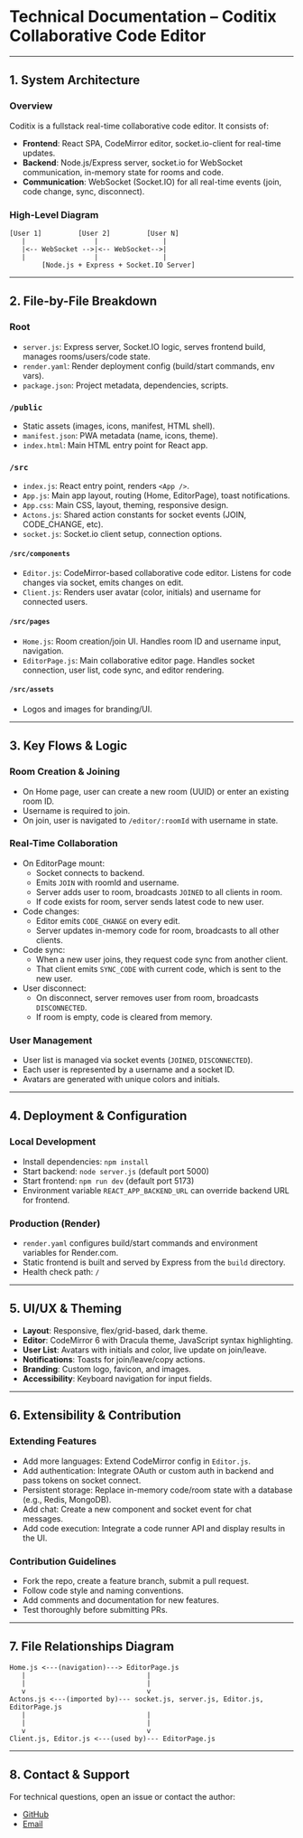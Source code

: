 # Technical Documentation – Coditix Collaborative Code Editor

---

## 1. System Architecture

### Overview
Coditix is a fullstack real-time collaborative code editor. It consists of:
- **Frontend**: React SPA, CodeMirror editor, socket.io-client for real-time updates.
- **Backend**: Node.js/Express server, socket.io for WebSocket communication, in-memory state for rooms and code.
- **Communication**: WebSocket (Socket.IO) for all real-time events (join, code change, sync, disconnect).

### High-Level Diagram
```
[User 1]         [User 2]         [User N]
   |                 |                |
   |<-- WebSocket -->|<-- WebSocket-->|
   |                 |                |
        [Node.js + Express + Socket.IO Server]
```

---

## 2. File-by-File Breakdown

### Root
- `server.js`: Express server, Socket.IO logic, serves frontend build, manages rooms/users/code state.
- `render.yaml`: Render deployment config (build/start commands, env vars).
- `package.json`: Project metadata, dependencies, scripts.

### `/public`
- Static assets (images, icons, manifest, HTML shell).
- `manifest.json`: PWA metadata (name, icons, theme).
- `index.html`: Main HTML entry point for React app.

### `/src`
- `index.js`: React entry point, renders `<App />`.
- `App.js`: Main app layout, routing (Home, EditorPage), toast notifications.
- `App.css`: Main CSS, layout, theming, responsive design.
- `Actons.js`: Shared action constants for socket events (JOIN, CODE_CHANGE, etc).
- `socket.js`: Socket.io client setup, connection options.

#### `/src/components`
- `Editor.js`: CodeMirror-based collaborative code editor. Listens for code changes via socket, emits changes on edit.
- `Client.js`: Renders user avatar (color, initials) and username for connected users.

#### `/src/pages`
- `Home.js`: Room creation/join UI. Handles room ID and username input, navigation.
- `EditorPage.js`: Main collaborative editor page. Handles socket connection, user list, code sync, and editor rendering.

#### `/src/assets`
- Logos and images for branding/UI.

---

## 3. Key Flows & Logic

### Room Creation & Joining
- On Home page, user can create a new room (UUID) or enter an existing room ID.
- Username is required to join.
- On join, user is navigated to `/editor/:roomId` with username in state.

### Real-Time Collaboration
- On EditorPage mount:
  - Socket connects to backend.
  - Emits `JOIN` with roomId and username.
  - Server adds user to room, broadcasts `JOINED` to all clients in room.
  - If code exists for room, server sends latest code to new user.
- Code changes:
  - Editor emits `CODE_CHANGE` on every edit.
  - Server updates in-memory code for room, broadcasts to all other clients.
- Code sync:
  - When a new user joins, they request code sync from another client.
  - That client emits `SYNC_CODE` with current code, which is sent to the new user.
- User disconnect:
  - On disconnect, server removes user from room, broadcasts `DISCONNECTED`.
  - If room is empty, code is cleared from memory.

### User Management
- User list is managed via socket events (`JOINED`, `DISCONNECTED`).
- Each user is represented by a username and a socket ID.
- Avatars are generated with unique colors and initials.

---

## 4. Deployment & Configuration

### Local Development
- Install dependencies: `npm install`
- Start backend: `node server.js` (default port 5000)
- Start frontend: `npm run dev` (default port 5173)
- Environment variable `REACT_APP_BACKEND_URL` can override backend URL for frontend.

### Production (Render)
- `render.yaml` configures build/start commands and environment variables for Render.com.
- Static frontend is built and served by Express from the `build` directory.
- Health check path: `/`

---

## 5. UI/UX & Theming

- **Layout**: Responsive, flex/grid-based, dark theme.
- **Editor**: CodeMirror 6 with Dracula theme, JavaScript syntax highlighting.
- **User List**: Avatars with initials and color, live update on join/leave.
- **Notifications**: Toasts for join/leave/copy actions.
- **Branding**: Custom logo, favicon, and images.
- **Accessibility**: Keyboard navigation for input fields.

---

## 6. Extensibility & Contribution

### Extending Features
- Add more languages: Extend CodeMirror config in `Editor.js`.
- Add authentication: Integrate OAuth or custom auth in backend and pass tokens on socket connect.
- Persistent storage: Replace in-memory code/room state with a database (e.g., Redis, MongoDB).
- Add chat: Create a new component and socket event for chat messages.
- Add code execution: Integrate a code runner API and display results in the UI.

### Contribution Guidelines
- Fork the repo, create a feature branch, submit a pull request.
- Follow code style and naming conventions.
- Add comments and documentation for new features.
- Test thoroughly before submitting PRs.

---

## 7. File Relationships Diagram

```
Home.js <---(navigation)---> EditorPage.js
   |                              |
   |                              |
   v                              v
Actons.js <---(imported by)--- socket.js, server.js, Editor.js, EditorPage.js
   |                              |
   |                              |
   v                              v
Client.js, Editor.js <---(used by)--- EditorPage.js
```

---

## 8. Contact & Support

For technical questions, open an issue or contact the author:
- [GitHub](https://github.com/Aayushhh07)
- [Email](mailto:aayushvishwakarma93@gmail.com) 
